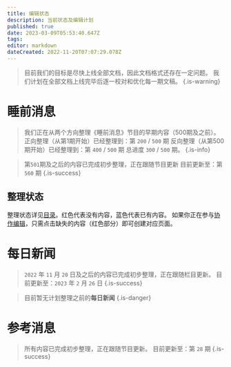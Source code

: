 ```yaml
---
title: 编辑状态
description: 当前状态及编辑计划
published: true
date: 2023-03-09T05:53:40.647Z
tags: 
editor: markdown
dateCreated: 2022-11-20T07:07:29.078Z
---
```


> 目前我们的目标是尽快上线全部文档，因此文档格式还存在一定问题。
> 我们计划在全部文档上线完毕后逐一校对和优化每一期文稿。
{.is-warning}


# 睡前消息

> 我们正在从两个方向整理《睡前消息》节目的早期内容（500期及之前）。
> 正向整理（从第1期开始）已经整理到：第 `200` / `500` 期
> 反向整理（从第500期开始）已经整理到：第 `400` / `500` 期
> 总进度 `300` / `500` 期。
{.is-info}

> 第`501`期及之后的内容已完成初步整理，正在跟随节目更新
> 目前更新至：第 `560` 期
{.is-success}

## 整理状态

整理状态详见[目录](/main.md)。红色代表没有内容，蓝色代表已有内容。
如果你正在参与[协作编辑](/editing.md)，只需点击缺失的内容（红色部分）即可创建对应页面。

# 每日新闻

> `2022` 年 `11` 月 `20` 日及之后的内容已完成初步整理，正在跟随栏目更新。
> 目前更新至：`2023` 年 `2` 月 `26` 日
{.is-success}

> 目前暂无计划整理之前的**每日新闻**
{.is-danger}


# 参考消息

> 所有内容已完成初步整理，正在跟随节目更新。
> 目前更新至：第 `28` 期
{.is-success}
